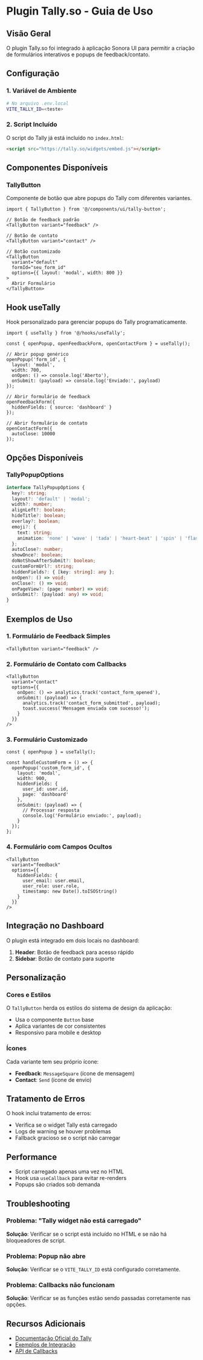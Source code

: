 # Plugin Tally.so - Guia de Uso

## Visão Geral

O plugin Tally.so foi integrado à aplicação Sonora UI para permitir a criação de formulários interativos e popups de feedback/contato.

## Configuração

### 1. Variável de Ambiente

```bash
# No arquivo .env.local
VITE_TALLY_ID=<teste>
```

### 2. Script Incluído

O script do Tally já está incluído no `index.html`:

```html
<script src="https://tally.so/widgets/embed.js"></script>
```

## Componentes Disponíveis

### TallyButton

Componente de botão que abre popups do Tally com diferentes variantes.

```tsx
import { TallyButton } from '@/components/ui/tally-button';

// Botão de feedback padrão
<TallyButton variant="feedback" />

// Botão de contato
<TallyButton variant="contact" />

// Botão customizado
<TallyButton 
  variant="default" 
  formId="seu_form_id"
  options={{ layout: 'modal', width: 800 }}
>
  Abrir Formulário
</TallyButton>
```

## Hook useTally

Hook personalizado para gerenciar popups do Tally programaticamente.

```tsx
import { useTally } from '@/hooks/useTally';

const { openPopup, openFeedbackForm, openContactForm } = useTally();

// Abrir popup genérico
openPopup('form_id', {
  layout: 'modal',
  width: 700,
  onOpen: () => console.log('Aberto'),
  onSubmit: (payload) => console.log('Enviado:', payload)
});

// Abrir formulário de feedback
openFeedbackForm({
  hiddenFields: { source: 'dashboard' }
});

// Abrir formulário de contato
openContactForm({
  autoClose: 10000
});
```

## Opções Disponíveis

### TallyPopupOptions

```typescript
interface TallyPopupOptions {
  key?: string;
  layout?: 'default' | 'modal';
  width?: number;
  alignLeft?: boolean;
  hideTitle?: boolean;
  overlay?: boolean;
  emoji?: {
    text: string;
    animation: 'none' | 'wave' | 'tada' | 'heart-beat' | 'spin' | 'flash' | 'bounce' | 'rubber-band' | 'head-shake';
  };
  autoClose?: number;
  showOnce?: boolean;
  doNotShowAfterSubmit?: boolean;
  customFormUrl?: string;
  hiddenFields?: { [key: string]: any };
  onOpen?: () => void;
  onClose?: () => void;
  onPageView?: (page: number) => void;
  onSubmit?: (payload: any) => void;
}
```

## Exemplos de Uso

### 1. Formulário de Feedback Simples

```tsx
<TallyButton variant="feedback" />
```

### 2. Formulário de Contato com Callbacks

```tsx
<TallyButton 
  variant="contact"
  options={{
    onOpen: () => analytics.track('contact_form_opened'),
    onSubmit: (payload) => {
      analytics.track('contact_form_submitted', payload);
      toast.success('Mensagem enviada com sucesso!');
    }
  }}
/>
```

### 3. Formulário Customizado

```tsx
const { openPopup } = useTally();

const handleCustomForm = () => {
  openPopup('custom_form_id', {
    layout: 'modal',
    width: 900,
    hiddenFields: {
      user_id: user.id,
      page: 'dashboard'
    },
    onSubmit: (payload) => {
      // Processar resposta
      console.log('Formulário enviado:', payload);
    }
  });
};
```

### 4. Formulário com Campos Ocultos

```tsx
<TallyButton
  variant="feedback"
  options={{
    hiddenFields: {
      user_email: user.email,
      user_role: user.role,
      timestamp: new Date().toISOString()
    }
  }}
/>
```

## Integração no Dashboard

O plugin está integrado em dois locais no dashboard:

1. **Header**: Botão de feedback para acesso rápido
2. **Sidebar**: Botão de contato para suporte

## Personalização

### Cores e Estilos

O `TallyButton` herda os estilos do sistema de design da aplicação:

- Usa o componente `Button` base
- Aplica variantes de cor consistentes
- Responsivo para mobile e desktop

### Ícones

Cada variante tem seu próprio ícone:

- **Feedback**: `MessageSquare` (ícone de mensagem)
- **Contact**: `Send` (ícone de envio)

## Tratamento de Erros

O hook inclui tratamento de erros:

- Verifica se o widget Tally está carregado
- Logs de warning se houver problemas
- Fallback gracioso se o script não carregar

## Performance

- Script carregado apenas uma vez no HTML
- Hook usa `useCallback` para evitar re-renders
- Popups são criados sob demanda

## Troubleshooting

### Problema: "Tally widget não está carregado"

**Solução**: Verificar se o script está incluído no HTML e se não há bloqueadores de script.

### Problema: Popup não abre

**Solução**: Verificar se o `VITE_TALLY_ID` está configurado corretamente.

### Problema: Callbacks não funcionam

**Solução**: Verificar se as funções estão sendo passadas corretamente nas opções.

## Recursos Adicionais

- [Documentação Oficial do Tally](https://tally.so/help/embed-forms)
- [Exemplos de Integração](https://tally.so/help/embed-forms/examples)
- [API de Callbacks](https://tally.so/help/embed-forms/callbacks)
